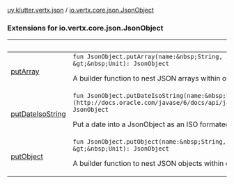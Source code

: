 [uy.klutter.vertx.json](../index.md) / [io.vertx.core.json.JsonObject](.)


### Extensions for io.vertx.core.json.JsonObject

|&nbsp;|&nbsp;|
|---|---|
| [putArray](put-array.md) | `fun JsonObject.putArray(name:&nbsp;String, init:&nbsp;JsonArray.()&nbsp;-&gt;&nbsp;Unit): JsonObject`<p>A builder function to nest JSON arrays within other objects</p> |
| [putDateIsoString](put-date-iso-string.md) | `fun JsonObject.putDateIsoString(name:&nbsp;String, value:&nbsp;[Temporal](http://docs.oracle.com/javase/6/docs/api/java/time/temporal/Temporal.html)): JsonObject`<p>Put a date into a JsonObject as an ISO formated string</p> |
| [putObject](put-object.md) | `fun JsonObject.putObject(name:&nbsp;String, init:&nbsp;JsonObject.()&nbsp;-&gt;&nbsp;Unit): JsonObject`<p>A builder function to nest JSON objects within other objects</p> |
